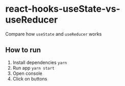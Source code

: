 # react-hooks-useState-vs-useReducer
Compare how `useState` and `useReducer` works

## How to run

1. Install dependencies `yarn`
1. Run app `yarn start`
1. Open console
1. Click on buttons

